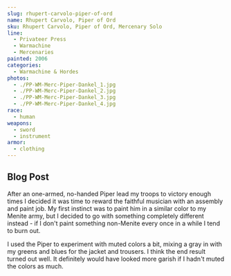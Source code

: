 ```yaml
---
slug: rhupert-carvolo-piper-of-ord
name: Rhupert Carvolo, Piper of Ord
sku: Rhupert Carvolo, Piper of Ord, Mercenary Solo
line:
  - Privateer Press
  - Warmachine
  - Mercenaries
painted: 2006
categories:
  - Warmachine & Hordes
photos:
  - ./PP-WM-Merc-Piper-Dankel_1.jpg
  - ./PP-WM-Merc-Piper-Dankel_2.jpg
  - ./PP-WM-Merc-Piper-Dankel_3.jpg
  - ./PP-WM-Merc-Piper-Dankel_4.jpg
race:
  - human
weapons:
  - sword
  - instrument
armor:
  - clothing
---
```


## Blog Post

After an one-armed, no-handed Piper lead my troops to victory enough times I decided it was time to reward the faithful musician with an assembly and paint job. My first instinct was to paint him in a similar color to my Menite army, but I decided to go with something completely different instead - if I don't paint something non-Menite every once in a while I tend to burn out.

I used the Piper to experiment with muted colors a bit, mixing a gray in with my greens and blues for the jacket and trousers. I think the end result turned out well. It definitely would have looked more garish if I hadn't muted the colors as much.
